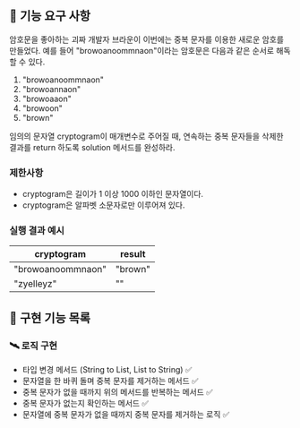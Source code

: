 ## 🚀 기능 요구 사항

암호문을 좋아하는 괴짜 개발자 브라운이 이번에는 중복 문자를 이용한 새로운 암호를 만들었다. 예를 들어 "browoanoommnaon"이라는 암호문은 다음과 같은 순서로 해독할 수
있다.

1. "browoanoommnaon"
2. "browoannaon"
3. "browoaaon"
4. "browoon"
5. "brown"

임의의 문자열 cryptogram이 매개변수로 주어질 때, 연속하는 중복 문자들을 삭제한 결과를 return 하도록 solution 메서드를 완성하라.

### 제한사항

- cryptogram은 길이가 1 이상 1000 이하인 문자열이다.
- cryptogram은 알파벳 소문자로만 이루어져 있다.

### 실행 결과 예시

| cryptogram | result |
| --- | --- |
| "browoanoommnaon" | "brown" |
| "zyelleyz" | "" |

## 🚀 구현 기능 목록

### 🛰 로직 구현

- 타입 변경 메서드 (String to List, List to String) ✅
- 문자열을 한 바퀴 돌며 중복 문자를 제거하는 메서드 ✅
- 중복 문자가 없을 때까지 위의 메서드를 반복하는 메서드 ✅
- 중복 문자가 없는지 확인하는 메서드 ✅
- 문자열에 중복 문자가 없을 때까지 중복 문자를 제거하는 로직 ✅
